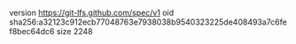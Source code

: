 version https://git-lfs.github.com/spec/v1
oid sha256:a32123c912ecb77048763e7938038b9540323225de408493a7c6fef8bec64dc6
size 2248
